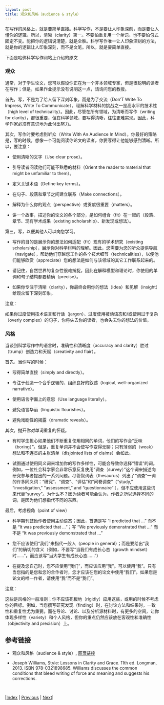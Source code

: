```yaml
---
layout: post
title: 观众和风格（audience & style）
---
```


在写作的风格上，就是要简单直接。科学写作，不是要让人印象深刻，而是要让人懂你的逻辑。所以，清晰（clarity）第一。不要怕重复用一个单词。也不要怕句式固定不变。能把你的逻辑说清楚，就是全胜。科学写作唯一让人印象深刻的方法，就是你的逻辑让人印象深刻，而不是文笔。所以，就是要简单直接。

下面是哈佛科学写作网站上介绍的原文

### 观众

通常，对于学生论文，您可以假设你正在为一个非本领域专家，但是很聪明的读者在写作；但是，如果作业提示没有说明这一点，请询问您的教授。

首先，写，不是为了给人留下深刻印象，而是为了交流（Don’T Write To Impress, Write To Communicate）。理解科学材料的挑战之一是高水平的技术性（high level of technicality）。因此，尽管在所有领域，为清晰而写作（writing for clarity），都很重要，但在科学领域，要写得清晰，往往更难实现。因此，科学作家必须有意识地为此付出努力。

其次，写作时要考虑到听众（Write With An Audience In Mind）。你最好的策略是，写的时候，想像一个可能阅读你论文的读者。你要写得让他能够感到清晰。所以，要注意：

- 使用清晰的文字（Use clear prose）。

- 引导读者阅读他们可能不熟悉的材料（Orient the reader to material that might be unfamiliar to them）。

- 定义关键术语（Define key terms）。

- 在句子、段落和章节之间建立联系（Make connections）。

- 解释为什么你的观点（perspective）或贡献很重要（matters）。

- 讲一个故事，描述你的论文的各个部分，是如何组合（fit）在一起的（段落、章节、现有学术成果（existing scholarship）、新发现或想法）。

第三，写，以便其他人可以向您学习。

- 写作的目的是展示你的想法如何适配（fit）现有的学术研究（existing scholarship），展示你对科学材料的理解。因此，您需要为您的听众提供导航（navigate），帮助他们穿越您工作的各个技术细节（technicalities），以便他们能够欣赏（appreciate）您的想法是如何与该领域的其它工作联系起来的。

- 请记住，自然世界的复杂性很难捕捉，因此在解释模型和理论时，你使用的单词和句子结构都要精确（precise）。

- 如果你专注于清晰（clarity），你最终会用你的想法（idea）和见解（insight）给观众留下深刻印象。

注意：

如果你过度使用技术语言和行话（jargon）、过度使用被动语态和/或使用过于复杂（overly complex）的句子，你将失去你的读者，也会失去你的想法的价值。

### 风格

当谈到科学写作中的语言时，准确性和清晰度（accuracy and clarity）胜过（trump）创造力和天赋（creativity and flair）。

首先，当你写的时候：

- 写得简单直接（simply and directly）。

- 专注于创造一个合乎逻辑的、组织良好的叙述（logical, well-organized narrative）。

- 使用语言字面上的意思（Use language literally）。

- 避免语言华丽（linguistic flourishes）。

- 避免戏剧性的揭露（dramatic reveals）。

其次，抛开你对单词重复的怀疑。

- 有时学生担心如果他们不断重复使用相同的单词，他们的写作会“乏味（boring）”。但是，重复单词并不会使写作变得无聊；只有薄弱的（weak）想法和不连贯的主张清单（disjointed lists of claims）会如此。

- 试图通过使用同义词来增加你的写作多样性，可能会导致你选择“错误”的词。例如，一位社会科学家会非常乐意反复使用“调查（survey）”这个词来描述向研究参与者提出的一系列问题。尽管叙词表（thesaurus）列出了“调查”一词的许多同义词：“研究”、“调查”、“评估”和“问卷调查”（“study,” “investigation,” “assessment,” and “questionnaire” ），但不应使用这些词来代替“survey”。为什么不？因为读者可能会认为，作者之所以选择不同的词，是因为他们想指代不同的东西。

最后，考虑视角（point of view）

- 科学期刊鼓励作者使用主动语态；因此，首选是写 “I predicted that …” 而不是 “It was predicted that …”；写 “We previously demonstrated that …” 而不是 “It was previously demonstrated that …”

- 您不应该使用“我们”来指代一般人（people in general）；而是要给出“我们”的确切的含义（例如，不要写“当我们有成长心态（growth mindset）时……”，而应该写“当大学生有成长心态……”）

- 在提及您自己时，您不应使用“我们”，而应该应用“我”。可以使用“我”。只有当您指的是您和您的合作者时，您才应该在您的论文中使用“我们”。如果您是论文的唯一作者，请使用“我”而不是“我们”。

注意：

这些是风格的一般准则；你不应该死板地（rigidly）应用这些，或用的时候不考虑你的目标。例如，当您撰写研究发现（finding）时，在讨论方法和结果时，一致性和重复性尤为重要。而在导论、讨论、以及分析源材料时，有更多的空间，让你体现多样性（variety）和个人风格，但你的重点仍然应该放在客观性和准确性（objectivity and precision）上。

## 参考链接

- 观众和风格（audience & style）, [网页链接](https://www.sciencewrites.org/audience)

- Joseph Williams, Style: Lessons in Clarity and Grace. 11th ed. Longman, 2013. ISBN 978-0321898685. Williams discusses the common conditions that bleed writing of force and meaning and suggests his corrections.

<br/>

|[Index](../../) | [Previous](2-8-evidence) | [Next](2-12-style-nature)|
